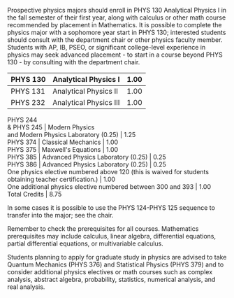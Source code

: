 Prospective physics majors should enroll in PHYS 130 Analytical Physics I in
the fall semester of their first year, along with calculus or other math
course recommended by placement in Mathematics. It is possible to complete the
physics major with a sophomore year start in PHYS 130; interested students
should consult with the department chair or other physics faculty member.
Students with AP, IB, PSEO, or significant college-level experience in physics
may seek advanced placement - to start in a course beyond PHYS 130 - by
consulting with the department chair.

PHYS 130  |  Analytical Physics I  |  1.00  
---|---|---  
PHYS 131  |  Analytical Physics II  |  1.00  
PHYS 232  |  Analytical Physics III  |  1.00  
PHYS 244  
& PHYS 245  |  Modern Physics  
and Modern Physics Laboratory (0.25)  |  1.25  
PHYS 374  |  Classical Mechanics  |  1.00  
PHYS 375  |  Maxwell's Equations  |  1.00  
PHYS 385  |  Advanced Physics Laboratory (0.25)  |  0.25  
PHYS 386  |  Advanced Physics Laboratory (0.25)  |  0.25  
One physics elective numbered above 120 (this is waived for students obtaining
teacher certification.)  |  1.00  
One additional physics elective numbered between 300 and 393  |  1.00  
Total Credits  |  8.75  
  
In some cases it is possible to use the PHYS 124-PHYS 125 sequence to transfer
into the major; see the chair.

Remember to check the prerequisites for all courses. Mathematics prerequisites
may include calculus, linear algebra, differential equations, partial
differential equations, or multivariable calculus.

Students planning to apply for graduate study in physics are advised to take
Quantum Mechanics (PHYS 376) and Statistical Physics (PHYS 379) and to
consider additional physics electives or math courses such as complex
analysis, abstract algebra, probability, statistics, numerical analysis, and
real analysis.

